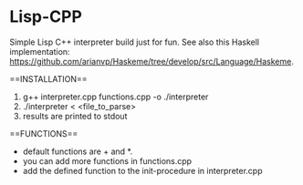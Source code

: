 Lisp-CPP
========

Simple Lisp C++ interpreter build just for fun. See also this Haskell implementation: https://github.com/arianvp/Haskeme/tree/develop/src/Language/Haskeme.

==INSTALLATION==
1. g++ interpreter.cpp functions.cpp -o ./interpreter
2. ./interpreter < <file_to_parse>
3. results are printed to stdout

==FUNCTIONS==
- default functions are + and *. 
- you can add more functions in functions.cpp
- add the defined function to the init-procedure in interpreter.cpp
